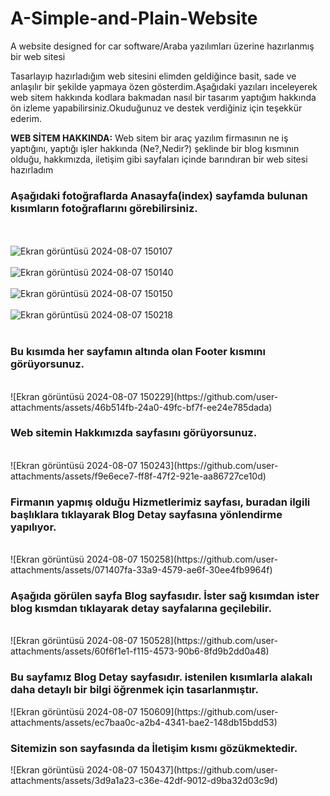 # A-Simple-and-Plain-Website
A website designed for car software/Araba yazılımları üzerine hazırlanmış bir web sitesi
<p>
Tasarlayıp hazırladığım web sitesini elimden geldiğince basit, sade ve anlaşılır bir şekilde yapmaya özen gösterdim.Aşağıdaki yazıları inceleyerek web sitem hakkında kodlara bakmadan nasıl bir tasarım yaptığım hakkında ön izleme yapabilirsiniz.Okuduğunuz ve destek verdiğiniz için teşekkür ederim.
</p>


<p><b>WEB SİTEM HAKKINDA:</b>
Web sitem bir araç yazılım firmasının ne iş yaptığını, yaptığı işler hakkında (Ne?,Nedir?) şeklinde bir blog kısmının olduğu, hakkımızda, iletişim gibi sayfaları içinde barındıran bir web sitesi hazırladım
</p>

<h3>Aşağıdaki fotoğraflarda <b>Anasayfa(index)</b> sayfamda bulunan kısımların fotoğraflarını görebilirsiniz.</h3>

<br><br>
![Ekran görüntüsü 2024-08-07 150107](https://github.com/user-attachments/assets/fff8ce59-08c5-426b-95f6-edb26fccf35d)
<br></br>
![Ekran görüntüsü 2024-08-07 150140](https://github.com/user-attachments/assets/6699233e-f068-43ce-bb26-91ccfe9f595d)
<br><br>
![Ekran görüntüsü 2024-08-07 150150](https://github.com/user-attachments/assets/9d142180-e19d-42b8-9346-a4b2cd7eb770)
<br><br>
![Ekran görüntüsü 2024-08-07 150218](https://github.com/user-attachments/assets/b64a3043-7c92-4283-9e74-7a7eb60586a4)
<br><br>


<h3>Bu kısımda her sayfamın altında olan <b>Footer</b> kısmını görüyorsunuz.</h3>
<br>
![Ekran görüntüsü 2024-08-07 150229](https://github.com/user-attachments/assets/46b514fb-24a0-49fc-bf7f-ee24e785dada)
<br>


<h3>Web sitemin <b>Hakkımızda</b> sayfasını görüyorsunuz.</h3>
<br>
![Ekran görüntüsü 2024-08-07 150243](https://github.com/user-attachments/assets/f9e6ece7-ff8f-47f2-921e-aa86727ce10d)
<br>


<h3>Firmanın yapmış olduğu Hizmetlerimiz sayfası, buradan ilgili başlıklara tıklayarak <b>Blog Detay</b> sayfasına yönlendirme yapılıyor.</h3>
<br>
![Ekran görüntüsü 2024-08-07 150258](https://github.com/user-attachments/assets/071407fa-33a9-4579-ae6f-30ee4fb9964f)
<br>


<h3>Aşağıda görülen sayfa <b>Blog</b> sayfasıdır. İster sağ kısımdan ister blog kısmdan tıklayarak detay sayfalarına geçilebilir.</h3>
<br>
![Ekran görüntüsü 2024-08-07 150528](https://github.com/user-attachments/assets/60f6f1e1-f115-4573-90b6-8fd9b2dd0a48)
<br>


<h3>Bu sayfamız <b>Blog Detay</b> sayfasıdır. istenilen kısımlarla alakalı daha detaylı bir bilgi öğrenmek için tasarlanmıştır.</h3>
![Ekran görüntüsü 2024-08-07 150609](https://github.com/user-attachments/assets/ec7baa0c-a2b4-4341-bae2-148db15bdd53)


<h3>Sitemizin son sayfasında da <b>İletişim</b> kısmı gözükmektedir.</h3>
<div></div>
![Ekran görüntüsü 2024-08-07 150437](https://github.com/user-attachments/assets/3d9a1a23-c36e-42df-9012-d9ba32d03c9d)
